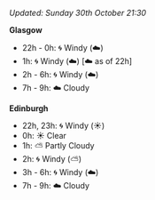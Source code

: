 *Updated: Sunday 30th October 21:30*

**Glasgow**

* 22h - 0h: :cyclone: Windy (:cloud:)
* 1h: :cyclone: Windy (:cloud:) [:cloud: as of 22h]
* 2h - 6h: :cyclone: Windy (:cloud:)
* 7h - 9h: :cloud: Cloudy

**Edinburgh**

* 22h, 23h: :cyclone: Windy (:sunny:)
* 0h: :sunny: Clear
* 1h: :partly_sunny: Partly Cloudy
* 2h: :cyclone: Windy (:partly_sunny:)
* 3h - 6h: :cyclone: Windy (:cloud:)
* 7h - 9h: :cloud: Cloudy
